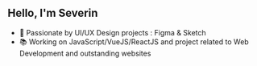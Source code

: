 ## Hello, I'm Severin
- 🎨 Passionate by UI/UX Design projects : Figma & Sketch
- 📚 Working on JavaScript/VueJS/ReactJS and project related to Web Development and outstanding websites


